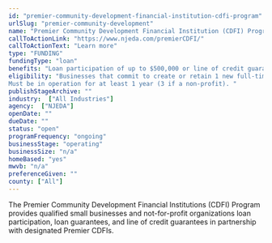 ```yaml
---
id: "premier-community-development-financial-institution-cdfi-program"
urlSlug: "premier-community-development"
name: "Premier Community Development Financial Institution (CDFI) Program"
callToActionLink: "https://www.njeda.com/premierCDFI/"
callToActionText: "Learn more"
type: "FUNDING"
fundingType: "loan"
benefits: "Loan participation of up to $500,000 or line of credit guarantee."
eligibility: "Businesses that commit to create or retain 1 new full-time job for every $65,000 in NJEDA exposure within 2 years. 
Must be in operation for at least 1 year (3 if a non-profit). "
publishStageArchive: ""
industry:  ["All Industries"]
agency:  ["NJEDA"]
openDate: ""
dueDate: ""
status: "open"
programFrequency: "ongoing"
businessStage: "operating"
businessSize: "n/a"
homeBased: "yes"
mwvb: "n/a"
preferenceGiven: ""
county: ["All"]
---
```


The Premier Community Development Financial Institutions (CDFI) Program provides qualified small businesses and not-for-profit organizations loan participation, loan guarantees, and line of credit guarantees in partnership with designated Premier CDFIs.
